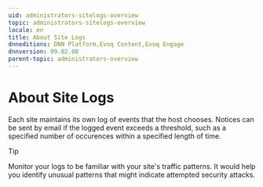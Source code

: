 ```yaml
---
uid: administrators-sitelogs-overview
topic: administrators-sitelogs-overview
locale: en
title: About Site Logs
dnneditions: DNN Platform,Evoq Content,Evoq Engage
dnnversion: 09.02.00
parent-topic: administrators-overview
---
```


# About Site Logs

Each site maintains its own log of events that the host chooses. Notices can be sent by email if the logged event exceeds a threshold, such as a specified number of occurences within a specified length of time.

> [!Tip]
> Monitor your logs to be familiar with your site's traffic patterns. It would help you identify unusual patterns that might indicate attempted security attacks.